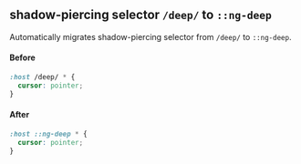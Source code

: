 ## shadow-piercing selector `/deep/` to `::ng-deep`

Automatically migrates shadow-piercing selector from `/deep/` to `::ng-deep`.

#### Before
```css
:host /deep/ * {
  cursor: pointer;
}
```

#### After
```css
:host ::ng-deep * {
  cursor: pointer;
}
```
